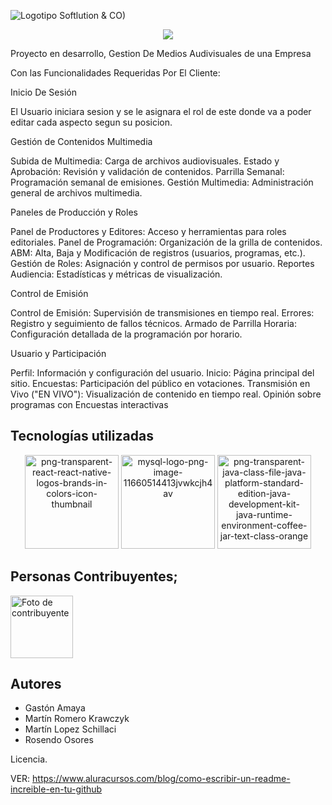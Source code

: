 

![Logotipo Softlution & CO)](https://github.com/user-attachments/assets/4dc8180c-d971-4f43-a982-1674b3cf585b)


<p align="center">
<img src="https://img.shields.io/badge/STATUS-EN%20PROCESO-red">
</p>

Proyecto en desarrollo, Gestion De Medios Audivisuales de una Empresa 

Con las Funcionalidades Requeridas Por El Cliente: 

Inicio De Sesión

El Usuario iniciara sesion y se le asignara el rol de este donde va a poder editar cada aspecto segun su posicion.

Gestión de Contenidos Multimedia

Subida de Multimedia: Carga de archivos audiovisuales.
Estado y Aprobación: Revisión y validación de contenidos.
Parrilla Semanal: Programación semanal de emisiones.
Gestión Multimedia: Administración general de archivos multimedia.

Paneles de Producción y Roles
 
Panel de Productores y Editores: Acceso y herramientas para roles editoriales.
Panel de Programación: Organización de la grilla de contenidos.
ABM: Alta, Baja y Modificación de registros (usuarios, programas, etc.).
Gestión de Roles: Asignación y control de permisos por usuario.
Reportes Audiencia: Estadísticas y métricas de visualización.

Control de Emisión

Control de Emisión: Supervisión de transmisiones en tiempo real.
Errores: Registro y seguimiento de fallos técnicos.
Armado de Parrilla Horaria: Configuración detallada de la programación por horario.

 Usuario y Participación
 
Perfil: Información y configuración del usuario.
Inicio: Página principal del sitio.
Encuestas: Participación del público en votaciones.
Transmisión en Vivo ("EN VIVO"): Visualización de contenido en tiempo real.
Opinión sobre programas con Encuestas interactivas 

  
## Tecnologías utilizadas




<p align="center">
  <img width="150" height="150" alt="png-transparent-react-react-native-logos-brands-in-colors-icon-thumbnail" src="https://github.com/user-attachments/assets/153cdad2-f1c2-4ec2-ba4d-0c72453790f4" />
  <img width="150" height="150" alt="mysql-logo-png-image-11660514413jvwkcjh4av" src="https://github.com/user-attachments/assets/fadfef91-986e-4355-a439-6a74b110b6b3" />
  <img width="150" height="150" alt="png-transparent-java-class-file-java-platform-standard-edition-java-development-kit-java-runtime-environment-coffee-jar-text-class-orange" src="https://github.com/user-attachments/assets/2aeb76c4-07af-4f4c-8e3a-a4ea4b457717" />


</p>

## Personas Contribuyentes;
<a href="https://github.com/chispamaya/SoftLution-CO/graphs/contributors">
 <a href="https://github.com/chispamaya/SoftLution-CO/graphs/contributors">
  <img src="https://github.com/user-attachments/assets/58251b39-fee5-466f-87cb-3f37fc61dad2" alt="Foto de contribuyente" height="100"/>
</a>



## Autores

- Gastón Amaya
- Martín Romero Krawczyk
- Martín Lopez Schillaci
- Rosendo Osores

Licencia.

VER: https://www.aluracursos.com/blog/como-escribir-un-readme-increible-en-tu-github
